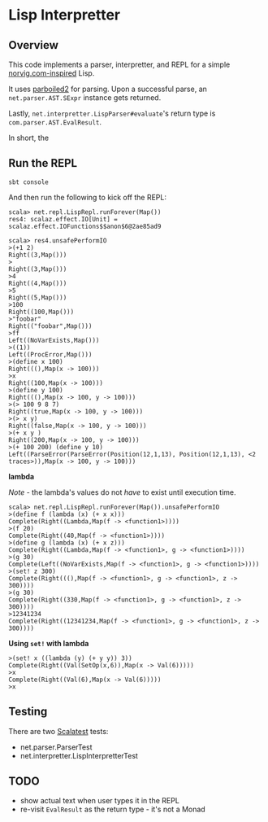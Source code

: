 # Lisp Interpretter

## Overview

This code implements a parser, interpretter, and REPL for a 
simple [norvig.com-inspired](http://norvig.com/lispy.html) Lisp.

It uses [parboiled2](parboiled2.org) for parsing. Upon a successful parse, an
`net.parser.AST.SExpr` instance gets returned.

Lastly, `net.interpretter.LispParser#evaluate`'s return type is `com.parser.AST.EvalResult`.

In short, the 

## Run the REPL

```
sbt console
```

And then run the following to kick off the REPL:


```
scala> net.repl.LispRepl.runForever(Map())
res4: scalaz.effect.IO[Unit] = scalaz.effect.IOFunctions$$anon$6@2ae85ad9
 
scala> res4.unsafePerformIO
>(+1 2)
Right((3,Map()))
>
Right((3,Map()))
>4
Right((4,Map()))
>5
Right((5,Map()))
>100
Right((100,Map()))
>"foobar"
Right(("foobar",Map()))
>ff
Left((NoVarExists,Map()))
>((1))
Left((ProcError,Map()))
>(define x 100)
Right(((),Map(x -> 100)))
>x
Right((100,Map(x -> 100)))
>(define y 100)
Right(((),Map(x -> 100, y -> 100)))
>(> 100 9 8 7)
Right((true,Map(x -> 100, y -> 100)))
>(> x y)
Right((false,Map(x -> 100, y -> 100)))
>(+ x y )
Right((200,Map(x -> 100, y -> 100)))
>(+ 100 200) (define y 10)
Left((ParseError(ParseError(Position(12,1,13), Position(12,1,13), <2 traces>)),Map(x -> 100, y -> 100)))
```

**lambda**

*Note* - the lambda's values do not *have* to exist until execution time.

```
scala> net.repl.LispRepl.runForever(Map()).unsafePerformIO
>(define f (lambda (x) (+ x x)))
Complete(Right((Lambda,Map(f -> <function1>))))
>(f 20)
Complete(Right((40,Map(f -> <function1>))))
>(define g (lambda (x) (+ x z)))
Complete(Right((Lambda,Map(f -> <function1>, g -> <function1>))))
>(g 30)
Complete(Left((NoVarExists,Map(f -> <function1>, g -> <function1>))))
>(set! z 300)
Complete(Right(((),Map(f -> <function1>, g -> <function1>, z -> 300))))
>(g 30)
Complete(Right((330,Map(f -> <function1>, g -> <function1>, z -> 300))))
>12341234
Complete(Right((12341234,Map(f -> <function1>, g -> <function1>, z -> 300))))
```

**Using `set!` with lambda**
```
>(set! x ((lambda (y) (+ y y)) 3))
Complete(Right((Val(SetOp(x,6)),Map(x -> Val(6)))))
>x
Complete(Right((Val(6),Map(x -> Val(6)))))
>x
```

## Testing

There are two [Scalatest](http://www.scalatest.org/) tests:

* net.parser.ParserTest
* net.interpretter.LispInterpretterTest

## TODO

* show actual text when user types it in the REPL
* re-visit `EvalResult` as the return type - it's not a Monad

